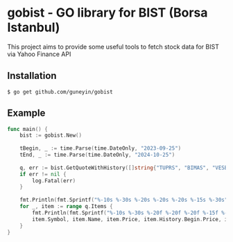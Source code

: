 
# gobist - GO library for BIST (Borsa Istanbul)

This project aims to provide some useful tools to fetch stock data for BIST via Yahoo Finance API


## Installation

    $ go get github.com/guneyin/gobist

## Example
```go
func main() {
    bist := gobist.New()
    
    tBegin, _ := time.Parse(time.DateOnly, "2023-09-25")
    tEnd, _ := time.Parse(time.DateOnly, "2024-10-25")
    
    q, err := bist.GetQuoteWithHistory([]string{"TUPRS", "BIMAS", "VESBE", "THYAO"}, tBegin, tEnd)
    if err != nil {
        log.Fatal(err)
    }
    
    fmt.Println(fmt.Sprintf("%-10s %-30s %-20s %-20s %-20s %-15s %-30s", "Symbol", "Name", "Current Price", "History Begin", "History End", "Change", "Error"))
    for _, item := range q.Items {
        fmt.Println(fmt.Sprintf("%-10s %-30s %-20f %-20f %-20f %-15f %-30s",
        item.Symbol, item.Name, item.Price, item.History.Begin.Price, item.History.End.Price, item.History.Change.ByRatio, item.Error))
    }
}
``` 
